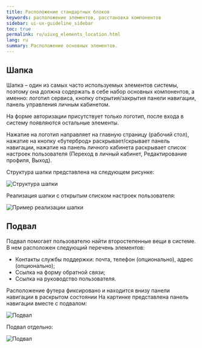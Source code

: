 ```yaml
---
title: Расположение стандартных блоков
keywords: расположение элементов, расстановка компонентов
sidebar: ui-ux-guideline_sidebar
toc: true
permalink: ru/uiuxg_elements_location.html
lang: ru
summary: Расположение основных элементов.
---
```


## Шапка

Шапка – один из самых часто используемых элементов системы, поэтому она должна содержать в себе набор основных компонентов, а именно: логотип сервиса, кнопку открытия/закрытия панели навигации, панель управления личным кабинетом.

На форме авторизации присутствует только логотип, после входа в систему появляются остальные элементы.

Нажатие на логотип направляет на главную страницу (рабочий стол), нажатие на кнопку «бутерброд» раскрывает/скрывает панель навигации, нажатие на панель личного кабинета раскрывает список настроек пользователя (Переход в личный кабинет, Редактирование профиля, Выход).

Структура шапки представлена на следующем рисунке:

![Структура шапки](/images/pages/guides/ui-ux-guideline/uiuxg_elements_location/header_scheme.png)

Реализация шапки с открытым списком настроек пользователя:

![Пример реализации шапки](/images/pages/guides/ui-ux-guideline/uiuxg_elements_location/header_example.png)

## Подвал

Подвал помогает пользователю найти второстепенные вещи в системе. В нем расположен следующий перечень элементов:

* Контакты службы поддержки: почта, телефон (опционально), адрес (опционально);
* Ссылка на форму обратной связи;
* Ссылка на руководство пользователя.

Расположение футера фиксировано и находится внизу панели навигации в раскрытом состоянии
На картинке представлена панель навигации вместе с подвалом:

![Подвал](/images/pages/guides/ui-ux-guideline/uiuxg_elements_location/footer_in_sidebar.png)

Подвал отдельно:

![Подвал](/images/pages/guides/ui-ux-guideline/uiuxg_elements_location/footer.png)
